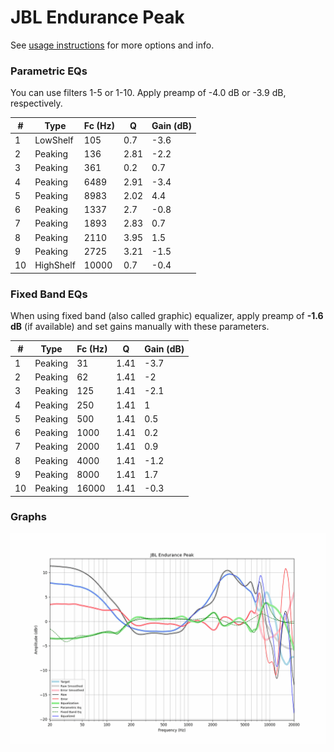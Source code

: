 # JBL Endurance Peak
See [usage instructions](https://github.com/jaakkopasanen/AutoEq#usage) for more options and info.

### Parametric EQs
You can use filters 1-5 or 1-10. Apply preamp of -4.0 dB or -3.9 dB, respectively.

|   # | Type      |   Fc (Hz) |    Q |   Gain (dB) |
|-----|-----------|-----------|------|-------------|
|   1 | LowShelf  |       105 | 0.7  |        -3.6 |
|   2 | Peaking   |       136 | 2.81 |        -2.2 |
|   3 | Peaking   |       361 | 0.2  |         0.7 |
|   4 | Peaking   |      6489 | 2.91 |        -3.4 |
|   5 | Peaking   |      8983 | 2.02 |         4.4 |
|   6 | Peaking   |      1337 | 2.7  |        -0.8 |
|   7 | Peaking   |      1893 | 2.83 |         0.7 |
|   8 | Peaking   |      2110 | 3.95 |         1.5 |
|   9 | Peaking   |      2725 | 3.21 |        -1.5 |
|  10 | HighShelf |     10000 | 0.7  |        -0.4 |

### Fixed Band EQs
When using fixed band (also called graphic) equalizer, apply preamp of **-1.6 dB** (if available) and set gains manually with these parameters.

|   # | Type    |   Fc (Hz) |    Q |   Gain (dB) |
|-----|---------|-----------|------|-------------|
|   1 | Peaking |        31 | 1.41 |        -3.7 |
|   2 | Peaking |        62 | 1.41 |        -2   |
|   3 | Peaking |       125 | 1.41 |        -2.1 |
|   4 | Peaking |       250 | 1.41 |         1   |
|   5 | Peaking |       500 | 1.41 |         0.5 |
|   6 | Peaking |      1000 | 1.41 |         0.2 |
|   7 | Peaking |      2000 | 1.41 |         0.9 |
|   8 | Peaking |      4000 | 1.41 |        -1.2 |
|   9 | Peaking |      8000 | 1.41 |         1.7 |
|  10 | Peaking |     16000 | 1.41 |        -0.3 |

### Graphs
![](./JBL%20Endurance%20Peak.png)
